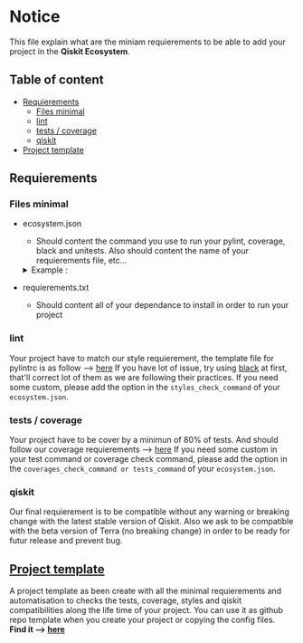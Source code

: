 # Notice
This file explain what are the miniam requierements to be able to add your project in the **Qiskit Ecosystem**.

## Table of content
- [Requierements](#requierements)
  - [Files minimal](#minimal)  
  - [lint](#lint)  
  - [tests / coverage](#tests) 
  - [qiskit](#qiskit)  
- [Project template](#template)


## Requierements <a class="anchor" id="requierements"></a>

### Files minimal <a class="anchor" id="minimal"></a>
- ecosystem.json
  - Should content the command you use to run your pylint, coverage, black and unitests. Also should content the name of your requierements file, etc...
  <details><summary>Example :</summary>
  <pre>
  {
    "dependencies_files": [
        "requirements.txt",
        "requirements-dev.txt"
    ],
    "extra_dependencies": [
        "pytest"
    ],
    "language": {
        "name": "python",
        "versions": ["3.9"]
    },
    "tests_command": [
        "pytest"
    ],
    "styles_check_command": [
        "pylint -rn src tests"
    ],
    "coverages_check_command": [
        "coverage3 run -m pytest",
        "coverage3 report --fail-under=80"
    ]
  }
  </pre>
  </details> 
  
- requierements.txt
  - Should content all of your dependance to install in order to run your project

### lint <a class="anchor" id="lint"></a>
Your project have to match our style requierement, the template file for pylintrc is as follow --> [here](https://github.com/qiskit-community/ecosystem/blob/main/ecosystem/templates/.pylintrc)
If you have lot of issue, try using [black](https://pypi.org/project/black/) at first, that'll correct lot of them as we are following their practices.
If you need some custom, please add the option in the `styles_check_command` of your `ecosystem.json`.

### tests / coverage <a class="anchor" id="tests"></a>
Your project have to be cover by a minimun of 80% of tests. And should follow our coverage requierements --> [here](https://github.com/qiskit-community/ecosystem/blob/main/ecosystem/templates/.coveragerc)
If you need some custom in your test command or coverage check command, please add the option in the `coverages_check_command or tests_command` of your `ecosystem.json`.

### qiskit <a class="anchor" id="qiskit"></a>
Our final requierement is to be compatible without any warning or breaking change with the latest stable version of Qiskit. Also we ask to be compatible with the beta version of Terra (no breaking change) in order to be ready for futur release and prevent bug.

## [Project template](https://github.com/mickahell/qiskit-ecosystem_template) <a class="anchor" id="template"></a>
A project template as been create with all the minimal requierements and automatisation to checks the tests, coverage, styles and qiskit compatibilities along the life time of your project. You can use it as github repo template when you create your project or copying the config files.  
**Find it --> [here](https://github.com/mickahell/qiskit-ecosystem_template)**
